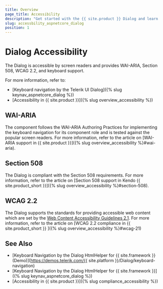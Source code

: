 ```yaml
---
title: Overview
page_title: Accessibility
description: "Get started with the {{ site.product }} Dialog and learn about its accessibility support for WAI-ARIA, Section 508, and WCAG 2.2."
slug: accessbility_aspnetcore_dialog
position: 1
---
```


# Dialog Accessibility

The Dialog is accessible by screen readers and provides WAI-ARIA, Section 508, WCAG 2.2, and keyboard support.

For more information, refer to:
* [Keyboard navigation by the Telerik UI Dialog]({% slug keynav_aspnetcore_dialog %})
* [Accessibility in {{ site.product }}]({% slug overview_accessibility %})

## WAI-ARIA

The component follows the WAI-ARIA Authoring Practices for implementing the keyboard navigation for its component role and is tested against the popular screen readers. For more information, refer to the article on [WAI-ARIA support in {{ site.product }}]({% slug overview_accessibility %}#wai-aria).

## Section 508

The Dialog is compliant with the Section 508 requirements. For more information, refer to the article on [Section 508 support in Kendo {{ site.product_short }}]({% slug overview_accessibility %}#section-508).

## WCAG 2.2

The Dialog supports the standards for providing accessible web content which are set by the [Web Content Accessibility Guidelines 2.1](https://www.w3.org/TR/WCAG/). For more information, refer to the article on [WCAG 2.2 compliance in {{ site.product_short }} ]({% slug overview_accessibility %}#wcag-21)

## See Also

* [Keyboard Navigation by the Dialog HtmlHelper for {{ site.framework }} (Demo)](https://demos.telerik.com/{{ site.platform }}/Dialog/keyboard-navigation)
* [Keyboard Navigation by the Dialog HtmlHelper for {{ site.framework }}]({% slug keynav_aspnetcore_dialog %})
* [Accessibility in {{ site.product }}]({% slug compliance_accessibility %})
